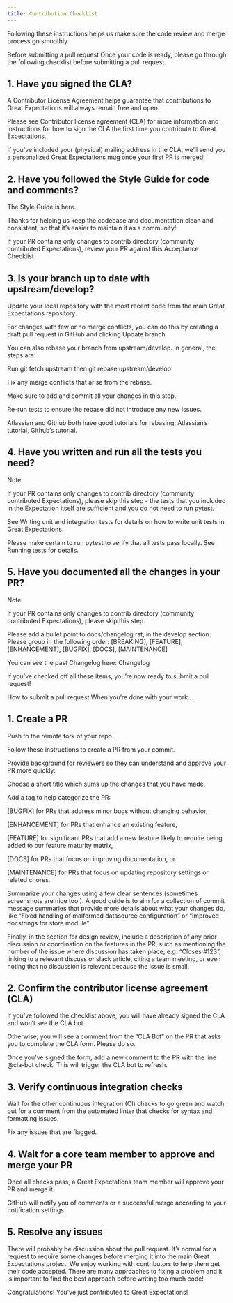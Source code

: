 ```yaml
---
title: Contribution Checklist
---
```


Following these instructions helps us make sure the code review and merge process go smoothly.

Before submitting a pull request
Once your code is ready, please go through the following checklist before submitting a pull request.

## 1. Have you signed the CLA?

A Contributor License Agreement helps guarantee that contributions to Great Expectations will always remain free and open.

Please see Contributor license agreement (CLA) for more information and instructions for how to sign the CLA the first time you contribute to Great Expectations.

If you’ve included your (physical) mailing address in the CLA, we’ll send you a personalized Great Expectations mug once your first PR is merged!

## 2. Have you followed the Style Guide for code and comments?

The Style Guide is here.

Thanks for helping us keep the codebase and documentation clean and consistent, so that it’s easier to maintain it as a community!

If your PR contains only changes to contrib directory (community contributed Expectations), review your PR against this Acceptance Checklist

## 3. Is your branch up to date with upstream/develop?

Update your local repository with the most recent code from the main Great Expectations repository.

For changes with few or no merge conflicts, you can do this by creating a draft pull request in GitHub and clicking Update branch.

You can also rebase your branch from upstream/develop. In general, the steps are:

Run git fetch upstream then git rebase upstream/develop.

Fix any merge conflicts that arise from the rebase.

Make sure to add and commit all your changes in this step.

Re-run tests to ensure the rebase did not introduce any new issues.

Atlassian and Github both have good tutorials for rebasing: Atlassian’s tutorial, Github’s tutorial.

## 4. Have you written and run all the tests you need?

Note:

If your PR contains only changes to contrib directory (community contributed Expectations), please skip this step - the tests that you included in the Expectation itself are sufficient and you do not need to run pytest.

See Writing unit and integration tests for details on how to write unit tests in Great Expectations.

Please make certain to run pytest to verify that all tests pass locally. See Running tests for details.

## 5. Have you documented all the changes in your PR?

Note:

If your PR contains only changes to contrib directory (community contributed Expectations), please skip this step.

Please add a bullet point to docs/changelog.rst, in the develop section.
Please group in the following order: [BREAKING], [FEATURE], [ENHANCEMENT], [BUGFIX], [DOCS], [MAINTENANCE]

You can see the past Changelog here: Changelog

If you’ve checked off all these items, you’re now ready to submit a pull request!

How to submit a pull request
When you’re done with your work…

## 1. Create a PR

Push to the remote fork of your repo.

Follow these instructions to create a PR from your commit.

Provide background for reviewers so they can understand and approve your PR more quickly:

Choose a short title which sums up the changes that you have made.

Add a tag to help categorize the PR:

[BUGFIX] for PRs that address minor bugs without changing behavior,

[ENHANCEMENT] for PRs that enhance an existing feature,

[FEATURE] for significant PRs that add a new feature likely to require being added to our feature maturity matrix,

[DOCS] for PRs that focus on improving documentation, or

[MAINTENANCE] for PRs that focus on updating repository settings or related chores.

Summarize your changes using a few clear sentences (sometimes screenshots are nice too!). A good guide is to aim for a collection of commit message summaries that provide more details about what your changes do, like “Fixed handling of malformed datasource configuration” or “Improved docstrings for store module”

Finally, in the section for design review, include a description of any prior discussion or coordination on the features in the PR, such as mentioning the number of the issue where discussion has taken place, e.g. “Closes #123”, linking to a relevant discuss or slack article, citing a team meeting, or even noting that no discussion is relevant because the issue is small.

## 2. Confirm the contributor license agreement (CLA)

If you’ve followed the checklist above, you will have already signed the CLA and won’t see the CLA bot.

Otherwise, you will see a comment from the “CLA Bot” on the PR that asks you to complete the CLA form. Please do so.

Once you’ve signed the form, add a new comment to the PR with the line @cla-bot check. This will trigger the CLA bot to refresh.

## 3. Verify continuous integration checks

Wait for the other continuous integration (CI) checks to go green and watch out for a comment from the automated linter that checks for syntax and formatting issues.

Fix any issues that are flagged.

## 4. Wait for a core team member to approve and merge your PR

Once all checks pass, a Great Expectations team member will approve your PR and merge it.

GitHub will notify you of comments or a successful merge according to your notification settings.

## 5. Resolve any issues

There will probably be discussion about the pull request. It’s normal for a request to require some changes before merging it into the main Great Expectations project. We enjoy working with contributors to help them get their code accepted. There are many approaches to fixing a problem and it is important to find the best approach before writing too much code!

Congratulations! You’ve just contributed to Great Expectations!

